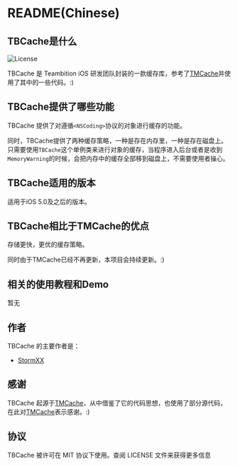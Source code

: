 # README(Chinese)

## TBCache是什么
![License](https://img.shields.io/badge/license-MIT-blue.svg)


TBCache 是 Teambition iOS 研发团队封装的一款缓存库，参考了[TMCache](https://github.com/tumblr/TMCache)并使用了其中的一些代码。:)

## TBCache提供了哪些功能

TBCache 提供了对遵循`<NSCoding>`协议的对象进行缓存的功能。

同时，TBCache提供了两种缓存策略，一种是存在内存里，一种是存在磁盘上。只需要使用`TBCache`这个单例类来进行对象的缓存，当程序进入后台或者是收到`MemoryWarning`的时候，会把内存中的缓存全部移到磁盘上，不需要使用者操心。

## TBCache适用的版本

适用于iOS 5.0及之后的版本。

## TBCache相比于TMCache的优点

存储更快，更优的缓存策略。

同时由于TMCache已经不再更新，本项目会持续更新。:)

## 相关的使用教程和Demo

暂无

## 作者

TBCache 的主要作者是：

 - [StormXX](https://github.com/StormXX)
 
## 感谢

TBCache 起源于[TMCache](https://github.com/tumblr/TMCache)，从中借鉴了它的代码思想，也使用了部分源代码，在此对[TMCache](https://github.com/tumblr/TMCache)表示感谢。:)

## 协议

TBCache 被许可在 MIT 协议下使用。查阅 LICENSE 文件来获得更多信息